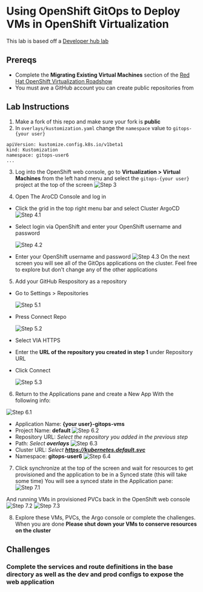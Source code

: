 # Using OpenShift GitOps to Deploy VMs in OpenShift Virtualization
This lab is based off a [Developer hub lab](https://developers.redhat.com/learning/learn:manage-openshift-virtual-machines-gitops/resource/resources:connect-and-configure-external-repository-argo-cd-virtual-machines)

## Prereqs
- Complete the **Migrating Existing Virtual Machines** section of the [Red Hat OpenShift Virtualization Roadshow](https://rhpds.github.io/openshift-virt-roadshow-cnv-multi-user/modules/module-02-mtv.html)
- You must ave a GitHub account you can create public repositories from

## Lab Instructions
1. Make a fork of this repo and make sure your fork is **public**
2. In `overlays/kustomization.yaml` change the `namespace` value to `gitops-{your user}`
```
apiVersion: kustomize.config.k8s.io/v1beta1
kind: Kustomization
namespace: gitops-user6
...
```
<!-- TODO: resize the images -->
3. Log into the OpenShift web console, go to **Virtualization > Virtual Machines** from the left hand menu and select the `gitops-{your user}` project at the top of the screen
  ![Step 3](images/step3.png)

4. Open The AroCD Console and log in
- Click the grid in the top right menu bar and select Cluster ArgoCD
  ![Step 4.1](images/step4-1.png)
- Select login via OpenShift and enter your OpenShift username and password

  ![Step 4.2](images/step4-2.png)
- Enter your OpenShift username and password
  ![Step 4.3](images/step4-3.png)
On the next screen you will see all of the GitOps applications on the cluster. Feel free to explore but don't change any of the other applications

5. Add your GitHub Respository as a repository
- Go to Settings > Repositories

  ![Step 5.1](images/step5-1.png)
- Press Connect Repo

  ![Step 5.2](images/step5-2.png)
- Select VIA HTTPS
- Enter the **URL of the repository you created in step 1** under Repository URL
- Click Connect

  ![Step 5.3](images/step5-3.png)

6. Return to the Applications pane and create a New App With the following info:

  ![Step 6.1](images/step6-1.png)
- Application Name: **{your user}-gitops-vms**
- Project Name: **default**
  ![Step 6.2](images/step6-2.png)
- Repository URL: *Select the repository you added in the previous step*
- Path: *Select **overlays***
  ![Step 6.3](images/step6-3.png)
- Cluster URL: *Select **https://kubernetes.default.svc***
- Namespace: **gitops-user6**
  ![Step 6.4](images/step6-4.png)

7. Click synchronize at the top of the screen and wait for resources to get provisioned and the application to be in a Synced state (this will take some time)
  You will see a synced state in the Application pane:
  ![Step 7.1](images/step7-1.png)

  And running VMs in provisioned PVCs back in the OpenShift web console
  ![Step 7.2](images/step7-2.png)
  ![Step 7.3](images/step7-3.png)

8. Explore these VMs, PVCs, the Argo console or complete the challenges. When you are done **Please shut down your VMs to conserve resources on the cluster**

## Challenges
### Complete the services and route definitions in the base directory as well as the dev and prod configs to expose the web application

<!-- TODO: describe and show what the finished product -->